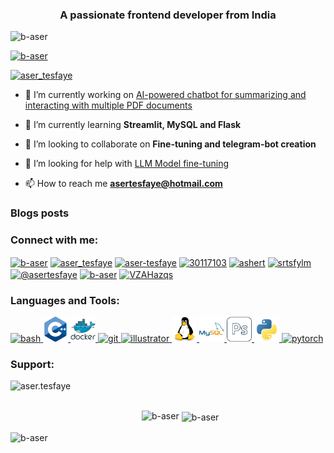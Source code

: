 <h3 align="center">A passionate frontend developer from India</h3>

<p align="left"> <img src="https://komarev.com/ghpvc/?username=b-aser&label=Profile%20views&color=0e75b6&style=flat" alt="b-aser" /> </p>

<p align="left"> <a href="https://github.com/ryo-ma/github-profile-trophy"><img src="https://github-profile-trophy.vercel.app/?username=b-aser" alt="b-aser" /></a> </p>

<p align="left"> <a href="https://twitter.com/aser_tesfaye" target="blank"><img src="https://img.shields.io/twitter/follow/aser_tesfaye?logo=twitter&style=for-the-badge" alt="aser_tesfaye" /></a> </p>

- 🔭 I’m currently working on [AI-powered chatbot for summarizing and interacting with multiple PDF documents](https://github.com/b-aser/multi-pdf-chat)

- 🌱 I’m currently learning **Streamlit, MySQL and Flask**

- 👯 I’m looking to collaborate on **Fine-tuning and telegram-bot creation**

- 🤝 I’m looking for help with [LLM Model fine-tuning](https://github.com/b-aser/jkug3-llm-model)

- 📫 How to reach me **asertesfaye@hotmail.com**

### Blogs posts
<!-- BLOG-POST-LIST:START -->
<!-- BLOG-POST-LIST:END -->

<h3 align="left">Connect with me:</h3>
<p align="left">
<a href="https://dev.to/b-aser" target="blank"><img align="center" src="https://raw.githubusercontent.com/rahuldkjain/github-profile-readme-generator/master/src/images/icons/Social/devto.svg" alt="b-aser" height="30" width="40" /></a>
<a href="https://twitter.com/aser_tesfaye" target="blank"><img align="center" src="https://raw.githubusercontent.com/rahuldkjain/github-profile-readme-generator/master/src/images/icons/Social/twitter.svg" alt="aser_tesfaye" height="30" width="40" /></a>
<a href="https://linkedin.com/in/aser-tesfaye" target="blank"><img align="center" src="https://raw.githubusercontent.com/rahuldkjain/github-profile-readme-generator/master/src/images/icons/Social/linked-in-alt.svg" alt="aser-tesfaye" height="30" width="40" /></a>
<a href="https://stackoverflow.com/users/30117103" target="blank"><img align="center" src="https://raw.githubusercontent.com/rahuldkjain/github-profile-readme-generator/master/src/images/icons/Social/stack-overflow.svg" alt="30117103" height="30" width="40" /></a>
<a href="https://kaggle.com/ashert" target="blank"><img align="center" src="https://raw.githubusercontent.com/rahuldkjain/github-profile-readme-generator/master/src/images/icons/Social/kaggle.svg" alt="ashert" height="30" width="40" /></a>
<a href="https://instagram.com/srtsfylm" target="blank"><img align="center" src="https://raw.githubusercontent.com/rahuldkjain/github-profile-readme-generator/master/src/images/icons/Social/instagram.svg" alt="srtsfylm" height="30" width="40" /></a>
<a href="https://medium.com/@asertesfaye" target="blank"><img align="center" src="https://raw.githubusercontent.com/rahuldkjain/github-profile-readme-generator/master/src/images/icons/Social/medium.svg" alt="@asertesfaye" height="30" width="40" /></a>
<a href="https://www.leetcode.com/b-aser" target="blank"><img align="center" src="https://raw.githubusercontent.com/rahuldkjain/github-profile-readme-generator/master/src/images/icons/Social/leet-code.svg" alt="b-aser" height="30" width="40" /></a>
<a href="https://discord.gg/VZAHazqs" target="blank"><img align="center" src="https://raw.githubusercontent.com/rahuldkjain/github-profile-readme-generator/master/src/images/icons/Social/discord.svg" alt="VZAHazqs" height="30" width="40" /></a>
</p>

<h3 align="left">Languages and Tools:</h3>
<p align="left"> <a href="https://www.gnu.org/software/bash/" target="_blank" rel="noreferrer"> <img src="https://www.vectorlogo.zone/logos/gnu_bash/gnu_bash-icon.svg" alt="bash" width="40" height="40"/> </a> <a href="https://www.w3schools.com/cpp/" target="_blank" rel="noreferrer"> <img src="https://raw.githubusercontent.com/devicons/devicon/master/icons/cplusplus/cplusplus-original.svg" alt="cplusplus" width="40" height="40"/> </a> <a href="https://www.docker.com/" target="_blank" rel="noreferrer"> <img src="https://raw.githubusercontent.com/devicons/devicon/master/icons/docker/docker-original-wordmark.svg" alt="docker" width="40" height="40"/> </a> <a href="https://git-scm.com/" target="_blank" rel="noreferrer"> <img src="https://www.vectorlogo.zone/logos/git-scm/git-scm-icon.svg" alt="git" width="40" height="40"/> </a> <a href="https://www.adobe.com/in/products/illustrator.html" target="_blank" rel="noreferrer"> <img src="https://www.vectorlogo.zone/logos/adobe_illustrator/adobe_illustrator-icon.svg" alt="illustrator" width="40" height="40"/> </a> <a href="https://www.linux.org/" target="_blank" rel="noreferrer"> <img src="https://raw.githubusercontent.com/devicons/devicon/master/icons/linux/linux-original.svg" alt="linux" width="40" height="40"/> </a> <a href="https://www.mysql.com/" target="_blank" rel="noreferrer"> <img src="https://raw.githubusercontent.com/devicons/devicon/master/icons/mysql/mysql-original-wordmark.svg" alt="mysql" width="40" height="40"/> </a> <a href="https://www.photoshop.com/en" target="_blank" rel="noreferrer"> <img src="https://raw.githubusercontent.com/devicons/devicon/master/icons/photoshop/photoshop-line.svg" alt="photoshop" width="40" height="40"/> </a> <a href="https://www.python.org" target="_blank" rel="noreferrer"> <img src="https://raw.githubusercontent.com/devicons/devicon/master/icons/python/python-original.svg" alt="python" width="40" height="40"/> </a> <a href="https://pytorch.org/" target="_blank" rel="noreferrer"> <img src="https://www.vectorlogo.zone/logos/pytorch/pytorch-icon.svg" alt="pytorch" width="40" height="40"/> </a> </p>

<h3 align="left">Support:</h3>
<p><a href="https://www.buymeacoffee.com/aser.tesfaye"> <img align="left" src="https://cdn.buymeacoffee.com/buttons/v2/default-yellow.png" height="50" width="210" alt="aser.tesfaye" /></a></p><br><br>

<p><img align="left" src="https://github-readme-stats.vercel.app/api/top-langs?username=b-aser&show_icons=true&locale=en&layout=compact" alt="b-aser" /></p>

<p>&nbsp;<img align="center" src="https://github-readme-stats.vercel.app/api?username=b-aser&show_icons=true&locale=en" alt="b-aser" /></p>

<p><img align="center" src="https://github-readme-streak-stats.herokuapp.com/?user=b-aser&" alt="b-aser" /></p>
